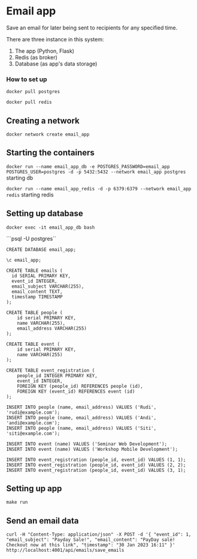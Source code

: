 # Email app

Save an email for later being sent to recipients for any specified time.

There are three instance in this system:

1. The app (Python, Flask)
2. Redis (as broker)
3. Database (as app's data storage)

### How to set up


```docker pull postgres```

```docker pull redis```

## Creating a network

```docker network create email_app```

## Starting the containers

```docker run --name email_app_db -e POSTGRES_PASSWORD=email_app POSTGRES_USER=postgres -d -p 5432:5432 --network email_app postgres``` starting db

```docker run --name email_app_redis -d -p 6379:6379 --network email_app redis``` starting redis


## Setting up database
```docker exec -it email_app_db bash```

```psql -U postgres``

```CREATE DATABASE email_app;```

```\c email_app;```

```
CREATE TABLE emails (
  id SERIAL PRIMARY KEY,
  event_id INTEGER,
  email_subject VARCHAR(255),
  email_content TEXT,
  timestamp TIMESTAMP
);

CREATE TABLE people (
    id serial PRIMARY KEY,
    name VARCHAR(255),
    email_address VARCHAR(255)
);

CREATE TABLE event (
    id serial PRIMARY KEY,
    name VARCHAR(255)
);

CREATE TABLE event_registration (
    people_id INTEGER PRIMARY KEY,
    event_id INTEGER,
    FOREIGN KEY (people_id) REFERENCES people (id),
    FOREIGN KEY (event_id) REFERENCES event (id)
);

INSERT INTO people (name, email_address) VALUES ('Rudi', 'rudi@example.com');
INSERT INTO people (name, email_address) VALUES ('Andi', 'andi@example.com');
INSERT INTO people (name, email_address) VALUES ('Siti', 'siti@example.com');

INSERT INTO event (name) VALUES ('Seminar Web Development');
INSERT INTO event (name) VALUES ('Workshop Mobile Development');

INSERT INTO event_registration (people_id, event_id) VALUES (1, 1);
INSERT INTO event_registration (people_id, event_id) VALUES (2, 2);
INSERT INTO event_registration (people_id, event_id) VALUES (3, 1);

```



## Setting up app
```make run```




## Send an email data
```curl -H "Content-Type: application/json" -X POST -d '{ "event_id": 1, "email_subject": "Payday Sale!", "email_content": "PayDay sale! Checkout now at this link", "timestamp": "30 Jan 2023 16:11" }' http://localhost:4001/api/emails/save_emails```